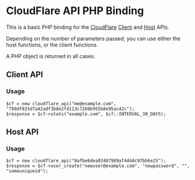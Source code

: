 # CloudFlare API PHP Binding


This is a basic PHP binding for the [CloudFlare](https://www.cloudflare.com/) [Client](https://www.cloudflare.com/docs/client-api.html) and [Host](https://www.cloudflare.com/docs/host-api.html) APIs.

Depending on the number of parameters passed, you can use either the host functions, or the client functions.

A PHP object is returned in all cases.


## Client API

### Usage

    $cf = new cloudflare_api("me@example.com", "799df833d7a42adf3b8e2fd113c7260b955b8e95ac42c");
    $response = $cf->stats("example.com", $cf::INTERVAL_30_DAYS);
    
	
## Host API

### Usage

    $cf = new cloudflare_api("8afbe6dea02407989af4dd4c97bb6e25");
    $response = $cf->user_create("newuser@example.com", "newpassword", "", "someuniqueid");
